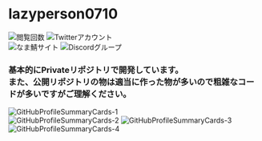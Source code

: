 <h1>lazyperson0710</h1>

<p>
<img alt="閲覧回数" src="https://komarev.com/ghpvc/?username=lazyperson0710&color=blue&style=flat-square">
<img alt="Twitterアカウント" src="https://img.shields.io/website?label=Twitter&logo=Twitter&style=flat-square&up_color=lightgrey&up_message=%40lazyperson0710&url=https%3A%2F%2Ftwitter.com%2Flazyperson0710">
<br>
<img alt="なま鯖サイト" src="https://img.shields.io/website?down_message=%E7%8F%BE%E5%9C%A8%E9%AF%96%E3%81%AF%E3%82%AA%E3%83%95%E3%83%A9%E3%82%A4%E3%83%B3%E7%8A%B6%E6%85%8B%E3%81%A7%E3%81%99&style=flat-square&up_message=%E3%81%AA%E3%81%BE%E9%AF%96%E5%85%AC%E5%BC%8F%E3%82%B5%E3%82%A4%E3%83%88&url=http%3A%2F%2Fnkserver.net">
<img alt="Discordグループ" src="https://img.shields.io/discord/550022116158865468?color=blue&label=Discord%E3%82%B0%E3%83%AB%E3%83%BC%E3%83%97&logo=Discord&style=flat-square">
</p>

<h3>
基本的にPrivateリポジトリで開発しています。<br>
また、公開リポジトリの物は適当に作った物が多いので粗雑なコードが多いですがご理解ください。
</h3>

<p>
<img alt="GitHubProfileSummaryCards-1" src="http://github-profile-summary-cards.vercel.app/api/cards/profile-details?username=lazyperson0710&theme=github_dark">
<br>
<img alt="GitHubProfileSummaryCards-2" src="http://github-profile-summary-cards.vercel.app/api/cards/most-commit-language?username=lazyperson0710&theme=github_dark">
<img alt="GitHubProfileSummaryCards-3" src="http://github-profile-summary-cards.vercel.app/api/cards/stats?username=lazyperson0710&theme=github_dark">
<img alt="GitHubProfileSummaryCards-4" src="http://github-profile-summary-cards.vercel.app/api/cards/productive-time?username=lazyperson0710&theme=github_dark&utcOffset=9">
</p>
